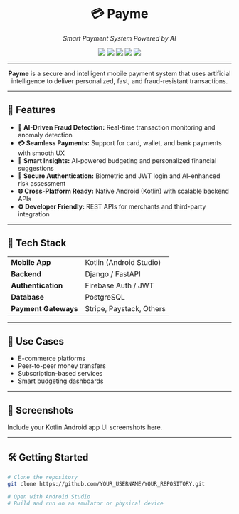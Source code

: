 <!-- README.md -->
<h1 align="center">💳 Payme</h1>
<p align="center"><em>Smart Payment System Powered by AI</em></p>

<p align="center">
  <img src="https://img.shields.io/badge/Kotlin-Android-blue?logo=kotlin" />
  <img src="https://img.shields.io/badge/Firebase-Auth-yellow?logo=firebase" />
  <img src="https://img.shields.io/badge/JWT-Authentication-red?logo=jsonwebtokens" />
  <img src="https://img.shields.io/badge/Supabase-Database-brightgreen?logo=supabase" />
  <img src="https://img.shields.io/badge/Paystack-Gateway-blue?logo=paystack" />
</p>

---

<p align="center">
  <strong>Payme</strong> is a secure and intelligent mobile payment system that uses artificial intelligence to deliver personalized, fast, and fraud-resistant transactions.
</p>

---

<h2>🚀 Features</h2>

<ul>
  <li><strong>🤖 AI-Driven Fraud Detection:</strong> Real-time transaction monitoring and anomaly detection</li>
  <li><strong>💳 Seamless Payments:</strong> Support for card, wallet, and bank payments with smooth UX</li>
  <li><strong>🧠 Smart Insights:</strong> AI-powered budgeting and personalized financial suggestions</li>
  <li><strong>🔐 Secure Authentication:</strong> Biometric and JWT login and AI-enhanced risk assessment</li>
  <li><strong>🌐 Cross-Platform Ready:</strong> Native Android (Kotlin) with scalable backend APIs</li>
  <li><strong>⚙️ Developer Friendly:</strong> REST APIs for merchants and third-party integration</li>
</ul>

---

<h2>🧩 Tech Stack</h2>

<table>
  <tr>
    <td><strong>Mobile App</strong></td>
    <td>Kotlin (Android Studio)</td>
  </tr>
  <tr>
    <td><strong>Backend</strong></td>
    <td>Django / FastAPI</td>
  </tr>
  <tr>
    <td><strong>Authentication</strong></td>
    <td>Firebase Auth / JWT</td>
  </tr>
  <tr>
    <td><strong>Database</strong></td>
    <td>PostgreSQL</td>
  </tr>
  <tr>
    <td><strong>Payment Gateways</strong></td>
    <td>Stripe, Paystack, Others</td>
  </tr>
</table>

---

<h2>🎯 Use Cases</h2>

<ul>
  <li>E-commerce platforms</li>
  <li>Peer-to-peer money transfers</li>
  <li>Subscription-based services</li>
  <li>Smart budgeting dashboards</li>
</ul>

---

<h2>📱 Screenshots</h2>
<p>Include your Kotlin Android app UI screenshots here.</p>

---

<h2>🛠️ Getting Started</h2>

```bash
# Clone the repository
git clone https://github.com/YOUR_USERNAME/YOUR_REPOSITORY.git

# Open with Android Studio
# Build and run on an emulator or physical device
